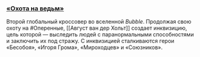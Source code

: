 ### [**«Охота на ведьм»**](https://bookmate.ru/comicbooks/ncWDhkEe?utm_source=bookmate&utm_medium=selfpromo_bookmate&utm_campaign=bubble&utm_term=&utm_content=)

Второй глобальный кроссовер во вселенной _Bubble_. Продолжая свою охоту на #Оперенные, [[Август ван дер Хольт]] создает инквизицию, цель которой — выследить людей с паранормальными способностями и заключить их под стражу. С инквизицией сталкиваются герои «Бесобоя», «Игоря Грома», «Мироходцев» и «Союзников».
